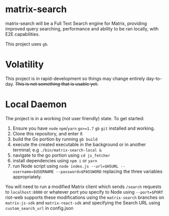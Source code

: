 # matrix-search

matrix-search will be a Full Text Search engine for Matrix, providing improved query searching, performance and ability to be ran locally, with E2E capabilities.

This project uses `gb`.

# Volatility
This project is in rapid-development so things may change entirely day-to-day. ~~This is not something that is usable yet.~~

# Local Daemon
The project is in a working (not user friendly) state.
To get started:
1. Ensure you have `node` `npm`/`yarn` `go>=1.7` `gb` `git` installed and working.
2. Clone this repository, and enter it
3. build the Go portion by running `gb build`
4. execute the created executable in the background or in another terminal; e.g `./bin/matrix-search-local &`
5. navigate to the go portion using `cd js_fetcher`
6. install dependencies using `npm i` or `yarn`
7. run Node script using `node index.js --url=$HSURL --username=$USERNAME --password=$PASSWORD` replacing the three variables appropriately.

You will need to run a modified Matrix client which sends `/search` requests to `localhost:8000` or whatever port you specify to Node using `--port=$PORT`
riot-web supports these modifications using the `matrix-search` branches on `matrix-js-sdk` and `matrix-react-sdk` and specifying the Search URL using `custom_search_url` in config.json